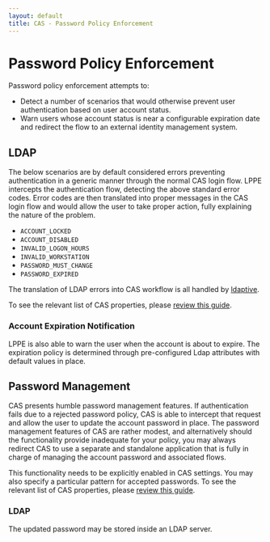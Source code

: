 ```yaml
---
layout: default
title: CAS - Password Policy Enforcement
---
```


# Password Policy Enforcement

Password policy enforcement attempts to:

- Detect a number of scenarios that would otherwise prevent user authentication based on user account status.
- Warn users whose account status is near a configurable expiration date and redirect the flow to an external 
identity management system.

## LDAP

The below scenarios are by default considered errors preventing authentication in a generic manner through
the normal CAS login flow. LPPE intercepts the authentication flow, detecting the above standard error codes. 
Error codes are then translated into proper messages in the CAS login flow and would allow the user to take proper action, 
fully explaining the nature of the problem.

- `ACCOUNT_LOCKED`
- `ACCOUNT_DISABLED`
- `INVALID_LOGON_HOURS`
- `INVALID_WORKSTATION`
- `PASSWORD_MUST_CHANGE`
- `PASSWORD_EXPIRED`

The translation of LDAP errors into CAS workflow is all 
handled by [ldaptive](http://www.ldaptive.org/docs/guide/authentication/accountstate).

To see the relevant list of CAS properties, please [review this guide](Configuration-Properties.html).

### Account Expiration Notification

LPPE is also able to warn the user when the account is about to expire. The expiration policy is 
determined through pre-configured Ldap attributes with default values in place.

## Password Management

CAS presents humble password management features. If authentication fails due to a rejected password policy, CAS is able to intercept
that request and allow the user to update the account password in place. The password management features of CAS are rather modest, and
alternatively should the functionality provide inadequate for your policy, you may always redirect CAS to use a separate and standalone
application that is fully in charge of managing the account password and associated flows.

This functionality needs to be explicitly enabled in CAS settings. You may also specify a particular pattern for accepted passwords. 
To see the relevant list of CAS properties, please [review this guide](Configuration-Properties.html).

### LDAP

The updated password may be stored inside an LDAP server.


